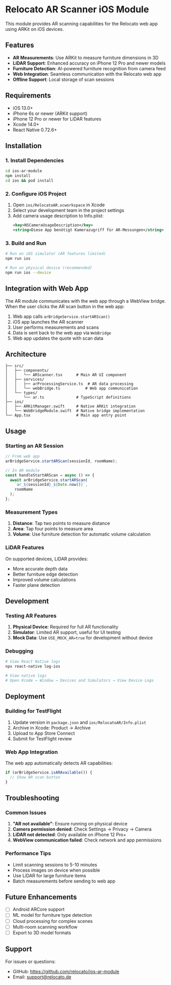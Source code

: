 # Relocato AR Scanner iOS Module

This module provides AR scanning capabilities for the Relocato web app using ARKit on iOS devices.

## Features

- **AR Measurements**: Use ARKit to measure furniture dimensions in 3D
- **LiDAR Support**: Enhanced accuracy on iPhone 12 Pro and newer models
- **Furniture Detection**: AI-powered furniture recognition from camera feed
- **Web Integration**: Seamless communication with the Relocato web app
- **Offline Support**: Local storage of scan sessions

## Requirements

- iOS 13.0+
- iPhone 6s or newer (ARKit support)
- iPhone 12 Pro or newer for LiDAR features
- Xcode 14.0+
- React Native 0.72.6+

## Installation

### 1. Install Dependencies

```bash
cd ios-ar-module
npm install
cd ios && pod install
```

### 2. Configure iOS Project

1. Open `ios/RelocatoAR.xcworkspace` in Xcode
2. Select your development team in the project settings
3. Add camera usage description to Info.plist:
   ```xml
   <key>NSCameraUsageDescription</key>
   <string>Diese App benötigt Kamerazugriff für AR-Messungen</string>
   ```

### 3. Build and Run

```bash
# Run on iOS simulator (AR features limited)
npm run ios

# Run on physical device (recommended)
npm run ios --device
```

## Integration with Web App

The AR module communicates with the web app through a WebView bridge. When the user clicks the AR scan button in the web app:

1. Web app calls `arBridgeService.startARScan()`
2. iOS app launches the AR scanner
3. User performs measurements and scans
4. Data is sent back to the web app via `WebBridge`
5. Web app updates the quote with scan data

## Architecture

```
├── src/
│   ├── components/
│   │   └── ARScanner.tsx      # Main AR UI component
│   ├── services/
│   │   ├── arProcessingService.ts  # AR data processing
│   │   └── webBridge.ts           # Web app communication
│   └── types/
│       └── ar.ts              # TypeScript definitions
├── ios/
│   ├── ARKitManager.swift     # Native ARKit integration
│   └── WebBridgeModule.swift  # Native bridge implementation
└── App.tsx                    # Main app entry point
```

## Usage

### Starting an AR Session

```typescript
// From web app
arBridgeService.startARScan(sessionId, roomName);

// In AR module
const handleStartARScan = async () => {
  await arBridgeService.startARScan(
    `ar_${sessionId}_${Date.now()}`,
    roomName
  );
};
```

### Measurement Types

1. **Distance**: Tap two points to measure distance
2. **Area**: Tap four points to measure area
3. **Volume**: Use furniture detection for automatic volume calculation

### LiDAR Features

On supported devices, LiDAR provides:
- More accurate depth data
- Better furniture edge detection
- Improved volume calculations
- Faster plane detection

## Development

### Testing AR Features

1. **Physical Device**: Required for full AR functionality
2. **Simulator**: Limited AR support, useful for UI testing
3. **Mock Data**: Use `USE_MOCK_AR=true` for development without device

### Debugging

```bash
# View React Native logs
npx react-native log-ios

# View native logs
# Open Xcode → Window → Devices and Simulators → View Device Logs
```

## Deployment

### Building for TestFlight

1. Update version in `package.json` and `ios/RelocatoAR/Info.plist`
2. Archive in Xcode: Product → Archive
3. Upload to App Store Connect
4. Submit for TestFlight review

### Web App Integration

The web app automatically detects AR capabilities:

```typescript
if (arBridgeService.isARAvailable()) {
  // Show AR scan button
}
```

## Troubleshooting

### Common Issues

1. **"AR not available"**: Ensure running on physical device
2. **Camera permission denied**: Check Settings → Privacy → Camera
3. **LiDAR not detected**: Only available on iPhone 12 Pro+
4. **WebView communication failed**: Check network and app permissions

### Performance Tips

- Limit scanning sessions to 5-10 minutes
- Process images on device when possible
- Use LiDAR for large furniture items
- Batch measurements before sending to web app

## Future Enhancements

- [ ] Android ARCore support
- [ ] ML model for furniture type detection
- [ ] Cloud processing for complex scenes
- [ ] Multi-room scanning workflow
- [ ] Export to 3D model formats

## Support

For issues or questions:
- GitHub: https://github.com/relocato/ios-ar-module
- Email: support@relocato.de